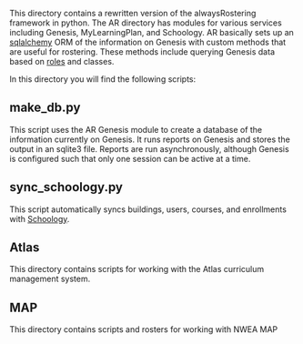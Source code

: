 This directory contains a rewritten version of the alwaysRostering framework in python. The AR directory has modules for various services including Genesis, MyLearningPlan, and Schoology. AR basically sets up an [sqlalchemy](https://www.sqlalchemy.org/) ORM of the information on Genesis with custom methods that are useful for rostering. These methods include querying Genesis data based on [roles](roles.md) and classes.

In this directory you will find the following scripts:

## make_db.py

This script uses the AR Genesis module to create a database of the information currently on Genesis. It runs reports on Genesis and stores the output in an sqlite3 file. Reports are run asynchronously, although Genesis is configured such that only one session can be active at a time.

## sync_schoology.py

This script automatically syncs buildings, users, courses, and enrollments with [Schoology](https://monroetownship.schoology.com).

## Atlas

This directory contains scripts for working with the Atlas curriculum management system.

## MAP

This directory contains scripts and rosters for working with NWEA MAP
